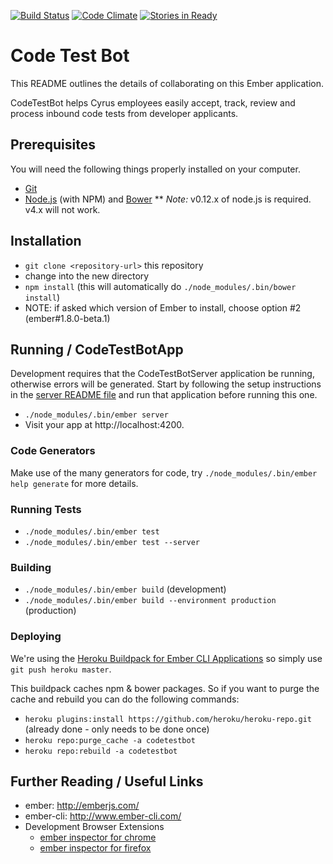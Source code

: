 [![Build Status](https://travis-ci.org/cyrusinnovation/CodeTestBotApp.svg?branch=master)](https://travis-ci.org/cyrusinnovation/CodeTestBotApp)
[![Code Climate](https://codeclimate.com/github/cyrusinnovation/CodeTestBotApp.png)](https://codeclimate.com/github/cyrusinnovation/CodeTestBotApp)
[![Stories in Ready](https://badge.waffle.io/cyrusinnovation/codetestbotapp.png?label=ready&title=Ready)](http://waffle.io/cyrusinnovation/codetestbotapp)

# Code Test Bot

This README outlines the details of collaborating on this Ember application.

CodeTestBot helps Cyrus employees easily accept, track, review and process inbound code tests from developer applicants.

## Prerequisites

You will need the following things properly installed on your computer.

* [Git](http://git-scm.com/)
* [Node.js](http://nodejs.org/) (with NPM) and [Bower](http://bower.io/)
** *Note:* v0.12.x of node.js is required. v4.x will not work.

## Installation

* `git clone <repository-url>` this repository
* change into the new directory
* `npm install` (this will automatically do `./node_modules/.bin/bower install`)
* NOTE: if asked which version of Ember to install, choose option #2 (ember#1.8.0-beta.1)

## Running / CodeTestBotApp

Development requires that the CodeTestBotServer application be running, otherwise errors will be generated. Start by following the setup instructions in the [server README file](https://github.com/cyrusinnovation/CodeTestBotServer/blob/master/README.md) and run that application before running this one.

* `./node_modules/.bin/ember server`
* Visit your app at http://localhost:4200.

### Code Generators

Make use of the many generators for code, try `./node_modules/.bin/ember help generate` for more details.

### Running Tests

* `./node_modules/.bin/ember test`
* `./node_modules/.bin/ember test --server`

### Building

* `./node_modules/.bin/ember build` (development)
* `./node_modules/.bin/ember build --environment production` (production)

### Deploying

We're using the [Heroku Buildpack for Ember CLI Applications](https://github.com/tonycoco/heroku-buildpack-ember-cli) so simply use `git push heroku master`.

This buildpack caches npm & bower packages. So if you want to purge the cache and rebuild you can do the following commands:

* `heroku plugins:install https://github.com/heroku/heroku-repo.git` (already done - only needs to be done once)
* `heroku repo:purge_cache -a codetestbot`
* `heroku repo:rebuild -a codetestbot`

## Further Reading / Useful Links

* ember: http://emberjs.com/
* ember-cli: http://www.ember-cli.com/
* Development Browser Extensions
  * [ember inspector for chrome](https://chrome.google.com/webstore/detail/ember-inspector/bmdblncegkenkacieihfhpjfppoconhi)
  * [ember inspector for firefox](https://addons.mozilla.org/en-US/firefox/addon/ember-inspector/)

